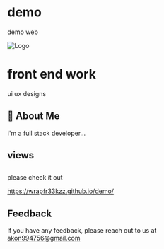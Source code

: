 # demo
demo web



![Logo](https://avatars.githubusercontent.com/u/92801274?s=400&u=95ad3454ef2108572734fc243d9d58c0da060982&v=4)


# front end work

ui ux designs 


## 🚀 About Me
I'm a full stack developer...


## views 

## 

please check it out

https://wrapfr33kzz.github.io/demo/
## Feedback

If you have any feedback, please reach out to us at akon994756@gmail.com

